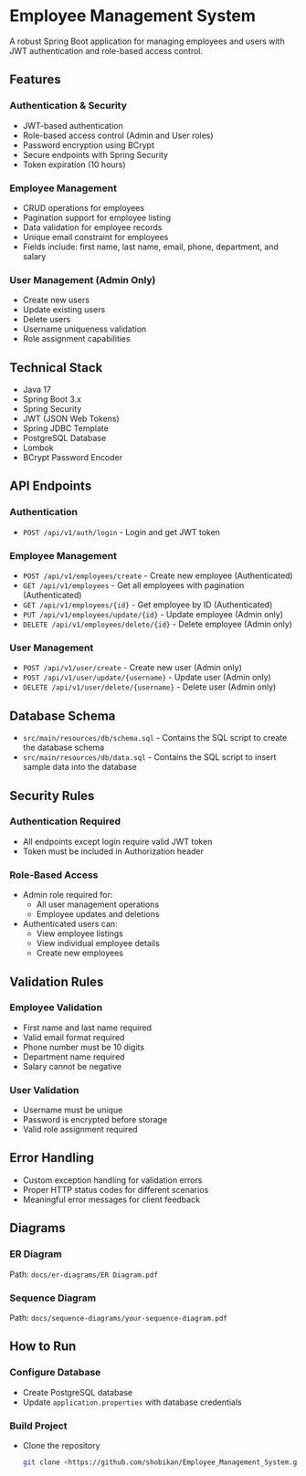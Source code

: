 # Employee Management System

A robust Spring Boot application for managing employees and users with JWT authentication and role-based access control.

## Features

### Authentication & Security
- JWT-based authentication
- Role-based access control (Admin and User roles)
- Password encryption using BCrypt
- Secure endpoints with Spring Security
- Token expiration (10 hours)

### Employee Management
- CRUD operations for employees
- Pagination support for employee listing
- Data validation for employee records
- Unique email constraint for employees
- Fields include: first name, last name, email, phone, department, and salary

### User Management (Admin Only)
- Create new users
- Update existing users
- Delete users
- Username uniqueness validation
- Role assignment capabilities

## Technical Stack
- Java 17
- Spring Boot 3.x
- Spring Security
- JWT (JSON Web Tokens)
- Spring JDBC Template
- PostgreSQL Database
- Lombok
- BCrypt Password Encoder

## API Endpoints

### Authentication
- `POST /api/v1/auth/login` - Login and get JWT token

### Employee Management
- `POST /api/v1/employees/create` - Create new employee (Authenticated)
- `GET /api/v1/employees` - Get all employees with pagination (Authenticated)
- `GET /api/v1/employees/{id}` - Get employee by ID (Authenticated)
- `PUT /api/v1/employees/update/{id}` - Update employee (Admin only)
- `DELETE /api/v1/employees/delete/{id}` - Delete employee (Admin only)

### User Management
- `POST /api/v1/user/create` - Create new user (Admin only)
- `POST /api/v1/user/update/{username}` - Update user (Admin only)
- `DELETE /api/v1/user/delete/{username}` - Delete user (Admin only)

## Database Schema
- `src/main/resources/db/schema.sql` - Contains the SQL script to create the database schema
- `src/main/resources/db/data.sql` - Contains the SQL script to insert sample data into the database

## Security Rules

### Authentication Required
- All endpoints except login require valid JWT token
- Token must be included in Authorization header

### Role-Based Access
- Admin role required for:
  - All user management operations
  - Employee updates and deletions
- Authenticated users can:
  - View employee listings
  - View individual employee details
  - Create new employees

## Validation Rules

### Employee Validation
- First name and last name required
- Valid email format required
- Phone number must be 10 digits
- Department name required
- Salary cannot be negative

### User Validation
- Username must be unique
- Password is encrypted before storage
- Valid role assignment required

## Error Handling
- Custom exception handling for validation errors
- Proper HTTP status codes for different scenarios
- Meaningful error messages for client feedback

## Diagrams

### ER Diagram
Path: `docs/er-diagrams/ER Diagram.pdf`

### Sequence Diagram
Path: `docs/sequence-diagrams/your-sequence-diagram.pdf`

## How to Run

### Configure Database
- Create PostgreSQL database
- Update `application.properties` with database credentials

### Build Project
- Clone the repository
  ```sh
  git clone <https://github.com/shobikan/Employee_Management_System.git>